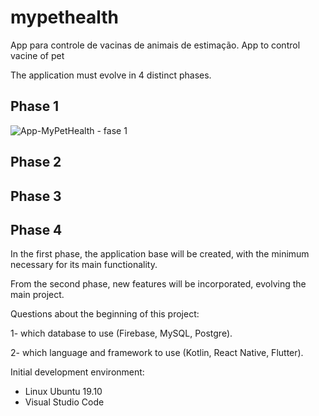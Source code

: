 # mypethealth
App para controle de vacinas de animais de estimação. App to control vacine of pet

The application must evolve in 4 distinct phases.

## Phase 1
![App-MyPetHealth - fase 1](https://user-images.githubusercontent.com/51682399/72658313-ea29c780-398d-11ea-99f5-75e2859e185b.jpeg)


## Phase 2



## Phase 3



## Phase 4






In the first phase, the application base will be created, with the minimum necessary for its main functionality.

From the second phase, new features will be incorporated, evolving the main project.

Questions about the beginning of this project:

1- which database to use (Firebase, MySQL, Postgre).

2- which language and framework to use (Kotlin, React Native, Flutter).

Initial development environment:

- Linux Ubuntu 19.10
- Visual Studio Code
